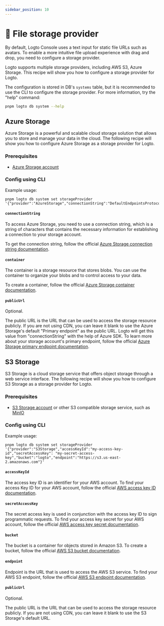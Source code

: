 ```yaml
---
sidebar_position: 10
---
```


# 💾 File storage provider

By default, Logto Console uses a text input for static file URLs such as avatars. To enable a more intuitive file upload experience with drag and drop, you need to configure a storage provider.

Logto supports multiple storage providers, including AWS S3, Azure Storage. This recipe will show you how to configure a storage provider for Logto.

The configuration is stored in DB's `systems` table, but it is recommended to use the CLI to configure the storage provider. For more information, try the "help" command:

```sh
pnpm logto db system --help
```

## Azure Storage

Azure Storage is a powerful and scalable cloud storage solution that allows you to store and manage your data in the cloud. The following recipe will show you how to configure Azure Storage as a storage provider for Logto.

### Prerequisites

- [Azure Storage account](https://docs.microsoft.com/en-us/azure/storage/common/storage-account-overview)

### Config using CLI

Example usage:

```
pnpm logto db system set storageProvider '{"provider":"AzureStorage","connectionString":"DefaultEndpointsProtocol=https;AccountName=logto;AccountKey=oRhfTBHOHiBxxxxxxxxxxxxxxxxZ0se6XROftl/Xrow==;EndpointSuffix=core.windows.net","container":"logto"}'
```

#### `connectionString`

To access Azure Storage, you need to use a connection string, which is a string of characters that contains the necessary information for establishing a connection to your storage account.

To get the connection string, follow the official [Azure Storage connection string documentation](https://docs.microsoft.com/en-us/azure/storage/common/storage-configure-connection-string).

#### `container`

The container is a storage resource that stores blobs. You can use the container to organize your blobs and to control access to your data.

To create a container, follow the official [Azure Storage container documentation](https://docs.microsoft.com/en-us/azure/storage/blobs/storage-blobs-introduction#containers).

#### `publicUrl`

Optional.

The public URL is the URL that can be used to access the storage resource publicly. If you are not using CDN, you can leave it blank to use the Azure Storage's default "Primary endpoint" as the public URL. Logto will get this value from "connectionString" with the help of Azure SDK. To learn more about your storage account's primary endpoint, follow the official [Azure Storage primary endpoint documentation](https://docs.microsoft.com/en-us/azure/storage/common/storage-account-overview#primary-endpoints).

## S3 Storage

S3 Storage is a cloud storage service that offers object storage through a web service interface. The following recipe will show you how to configure S3 Storage as a storage provider for Logto.

### Prerequisites

- [S3 Storage account](https://docs.aws.amazon.com/AmazonS3/latest/userguide/creating-buckets.html) or other S3 compatible storage service, such as [MinIO](https://min.io/)

### Config using CLI

Example usage:

```
pnpm logto db system set storageProvider '{"provider":"S3Storage","accessKeyId":"my-access-key-id","secretAccessKey": "my-secret-access-key","bucket":"logto","endpoint":"https://s3.us-east-2.amazonaws.com"}'
```

#### `accessKeyId`

The access key ID is an identifier for your AWS account. To find your access Key ID for your AWS account, follow the official [AWS access key ID documentation](https://docs.aws.amazon.com/IAM/latest/UserGuide/id_credentials_access-keys.html#Using_CreateAccessKey).

#### `secretAccessKey`

The secret access key is used in conjunction with the access key ID to sign programmatic requests. To find your access key secret for your AWS account, follow the official [AWS access key secret documentation](https://docs.aws.amazon.com/IAM/latest/UserGuide/id_credentials_access-keys.html#Using_CreateAccessKey).

#### `bucket`

The bucket is a container for objects stored in Amazon S3. To create a bucket, follow the official [AWS S3 bucket documentation](https://docs.aws.amazon.com/AmazonS3/latest/userguide/creating-buckets.html).

#### `endpoint`

Endpoint is the URL that is used to access the AWS S3 service. To find your AWS S3 endpoint, follow the official [AWS S3 endpoint documentation](https://docs.aws.amazon.com/general/latest/gr/s3.html).

#### `publicUrl`

Optional.

The public URL is the URL that can be used to access the storage resource publicly. If you are not using CDN, you can leave it blank to use the S3 Storage's default URL.
